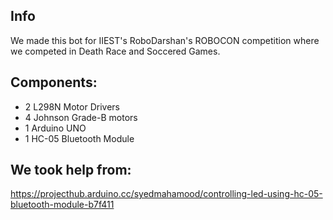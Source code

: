 ## Info
We made this bot for IIEST's RoboDarshan's ROBOCON competition where we competed in Death Race and Soccered Games.

## Components:
- 2 L298N Motor Drivers
- 4 Johnson Grade-B motors
- 1 Arduino UNO
- 1 HC-05 Bluetooth Module

## We took help from:
https://projecthub.arduino.cc/syedmahamood/controlling-led-using-hc-05-bluetooth-module-b7f411

